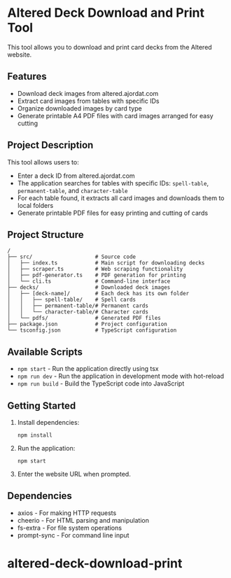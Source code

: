 # Altered Deck Download and Print Tool

This tool allows you to download and print card decks from the Altered website.

## Features

- Download deck images from altered.ajordat.com
- Extract card images from tables with specific IDs
- Organize downloaded images by card type
- Generate printable A4 PDF files with card images arranged for easy cutting

## Project Description

This tool allows users to:
- Enter a deck ID from altered.ajordat.com
- The application searches for tables with specific IDs: `spell-table`, `permanent-table`, and `character-table`
- For each table found, it extracts all card images and downloads them to local folders
- Generate printable PDF files for easy printing and cutting of cards

## Project Structure

```
/
├── src/                    # Source code
│   ├── index.ts            # Main script for downloading decks
│   ├── scraper.ts          # Web scraping functionality
│   ├── pdf-generator.ts    # PDF generation for printing
│   └── cli.ts              # Command-line interface
├── decks/                  # Downloaded deck images
│   ├── [deck-name]/        # Each deck has its own folder
│   │   ├── spell-table/    # Spell cards
│   │   ├── permanent-table/# Permanent cards
│   │   └── character-table/# Character cards
│   └── pdfs/               # Generated PDF files
├── package.json            # Project configuration
└── tsconfig.json           # TypeScript configuration
```

## Available Scripts

- `npm start` - Run the application directly using tsx
- `npm run dev` - Run the application in development mode with hot-reload
- `npm run build` - Build the TypeScript code into JavaScript

## Getting Started

1. Install dependencies:
   ```
   npm install
   ```

2. Run the application:
   ```
   npm start
   ```

3. Enter the website URL when prompted.

## Dependencies

- axios - For making HTTP requests
- cheerio - For HTML parsing and manipulation
- fs-extra - For file system operations
- prompt-sync - For command line input
# altered-deck-download-print
